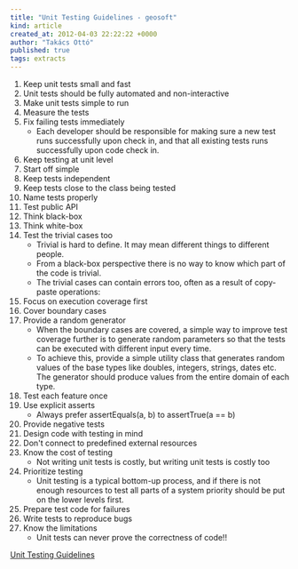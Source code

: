 ```yaml
---
title: "Unit Testing Guidelines - geosoft"
kind: article
created_at: 2012-04-03 22:22:22 +0000
author: "Takács Ottó"
published: true
tags: extracts
---
```

1. Keep unit tests small and fast
2. Unit tests should be fully automated and non-interactive
3. Make unit tests simple to run
4. Measure the tests
5. Fix failing tests immediately
    - Each developer should be responsible for making sure a new test runs successfully upon check in, and that all existing tests runs successfully upon code check in.
6. Keep testing at unit level
7. Start off simple
8. Keep tests independent
9. Keep tests close to the class being tested
10. Name tests properly
11. Test public API
12. Think black-box
13. Think white-box
14. Test the trivial cases too
    - Trivial is hard to define. It may mean different things to different people.
    - From a black-box perspective there is no way to know which part of the code is trivial.
    - The trivial cases can contain errors too, often as a result of copy-paste operations:
15. Focus on execution coverage first
16. Cover boundary cases
17. Provide a random generator
    - When the boundary cases are covered, a simple way to improve test coverage further is to generate random parameters so that the tests can be executed with different input every time.
    - To achieve this, provide a simple utility class that generates random values of the base types like doubles, integers, strings, dates etc. The generator should produce values from the entire domain of each type.
18. Test each feature once
19. Use explicit asserts
    - Always prefer assertEquals(a, b) to assertTrue(a == b)
20. Provide negative tests
21. Design code with testing in mind
22. Don't connect to predefined external resources
23. Know the cost of testing
    - Not writing unit tests is costly, but writing unit tests is costly too
24. Prioritize testing
    - Unit testing is a typical bottom-up process, and if there is not enough resources to test all parts of a system priority should be put on the lower levels first.
25. Prepare test code for failures
26. Write tests to reproduce bugs
27. Know the limitations
    - Unit tests can never prove the correctness of code!!

[Unit Testing Guidelines](http://geosoft.no/development/unittesting.html)

<div class='old-comments'></div>